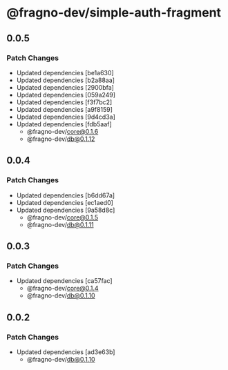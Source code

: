 # @fragno-dev/simple-auth-fragment

## 0.0.5

### Patch Changes

- Updated dependencies [be1a630]
- Updated dependencies [b2a88aa]
- Updated dependencies [2900bfa]
- Updated dependencies [059a249]
- Updated dependencies [f3f7bc2]
- Updated dependencies [a9f8159]
- Updated dependencies [9d4cd3a]
- Updated dependencies [fdb5aaf]
  - @fragno-dev/core@0.1.6
  - @fragno-dev/db@0.1.12

## 0.0.4

### Patch Changes

- Updated dependencies [b6dd67a]
- Updated dependencies [ec1aed0]
- Updated dependencies [9a58d8c]
  - @fragno-dev/core@0.1.5
  - @fragno-dev/db@0.1.11

## 0.0.3

### Patch Changes

- Updated dependencies [ca57fac]
  - @fragno-dev/core@0.1.4
  - @fragno-dev/db@0.1.10

## 0.0.2

### Patch Changes

- Updated dependencies [ad3e63b]
  - @fragno-dev/db@0.1.10
